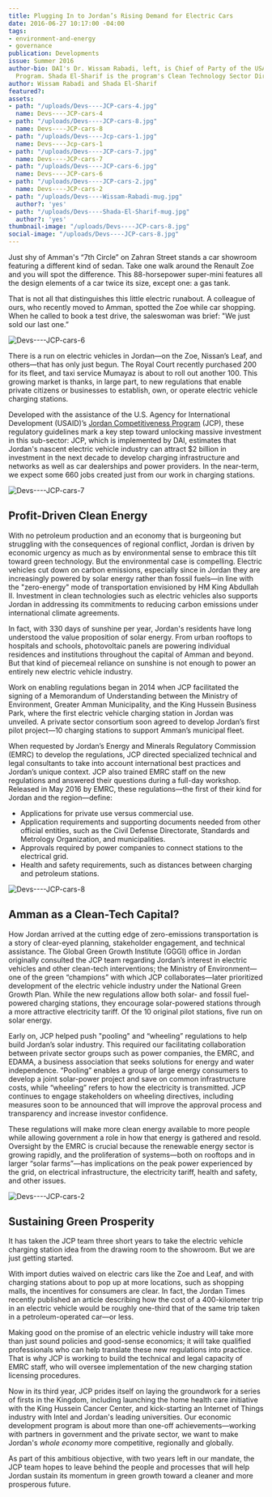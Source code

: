```yaml
---
title: Plugging In to Jordan’s Rising Demand for Electric Cars
date: 2016-06-27 10:17:00 -04:00
tags:
- environment-and-energy
- governance
publication: Developments
issue: Summer 2016
author-bio: DAI's Dr. Wissam Rabadi, left, is Chief of Party of the USAID Jordan Competitiveness
  Program. Shada El-Sharif is the program's Clean Technology Sector Director.
author: Wissam Rabadi and Shada El-Sharif
featured?: 
assets:
- path: "/uploads/Devs----JCP-cars-4.jpg"
  name: Devs----JCP-cars-4
- path: "/uploads/Devs----JCP-cars-8.jpg"
  name: Devs----JCP-cars-8
- path: "/uploads/Devs----Jcp-cars-1.jpg"
  name: Devs----Jcp-cars-1
- path: "/uploads/Devs----JCP-cars-7.jpg"
  name: Devs----JCP-cars-7
- path: "/uploads/Devs----JCP-cars-6.jpg"
  name: Devs----JCP-cars-6
- path: "/uploads/Devs----JCP-cars-2.jpg"
  name: Devs----JCP-cars-2
- path: "/uploads/Devs----Wissam-Rabadi-mug.jpg"
  author?: 'yes'
- path: "/uploads/Devs----Shada-El-Sharif-mug.jpg"
  author?: 'yes'
thumbnail-image: "/uploads/Devs----JCP-cars-8.jpg"
social-image: "/uploads/Devs----JCP-cars-8.jpg"
---
```


Just shy of Amman's “7th Circle” on Zahran Street stands a car showroom featuring a different kind of sedan. Take one walk around the Renault Zoe and you will spot the difference. This 88-horsepower super-mini features all the design elements of a car twice its size, except one: a gas tank.   




That is not all that distinguishes this little electric runabout. A colleague of ours, who recently moved to Amman, spotted the Zoe while car shopping. When he called to book a test drive, the saleswoman was brief: "We just sold our last one.”

![Devs----JCP-cars-6](/uploads/Devs----JCP-cars-6.jpg "At the King Hussein Business Park, where the first electric vehicle charging station in Jordan was unveiled.") 

There is a run on electric vehicles in Jordan—on the Zoe, Nissan’s Leaf, and others—that has only just begun. The Royal Court recently purchased 200 for its fleet, and taxi service Mumayaz is about to roll out another 100. This growing market is thanks, in large part, to new regulations that enable private citizens or businesses to establish, own, or operate electric vehicle charging stations.

Developed with the assistance of the U.S. Agency for International Development (USAID)’s [Jordan Competitiveness Program](http://dai.com/our-work/projects/jordan-competitiveness-program-jcp) (JCP), these regulatory guidelines mark a key step toward unlocking massive investment in this sub-sector: JCP, which is implemented by DAI, estimates that Jordan's nascent electric vehicle industry can attract $2 billion in investment in the next decade to develop charging infrastructure and networks as well as car dealerships and power providers. In the near-term, we expect some 660 jobs created just from our work in charging stations.

![Devs----JCP-cars-7](/uploads/Devs----JCP-cars-7.jpg "Green Job Fair at the Landmark Hotel in 2015 to link companies that work in the green technology sector with professionals and graduates who have relevant skills.") 

## Profit-Driven Clean Energy 

With no petroleum production and an economy that is burgeoning but struggling with the consequences of regional conflict, Jordan is driven by economic urgency as much as by environmental sense to embrace this tilt toward green technology. But the environmental case is compelling. Electric vehicles cut down on carbon emissions, especially since in Jordan they are increasingly powered by solar energy rather than fossil fuels—in line with the "zero-energy" mode of transportation envisioned by HM King Abdullah II. Investment in clean technologies such as electric vehicles also supports Jordan in addressing its commitments to reducing carbon emissions under international climate agreements.

In fact, with 330 days of sunshine per year, Jordan's residents have long understood the value proposition of solar energy. From urban rooftops to hospitals and schools, photovoltaic panels are powering individual residences and institutions throughout the capital of Amman and beyond. But that kind of piecemeal reliance on sunshine is not enough to power an entirely new electric vehicle industry.

Work on enabling regulations began in 2014 when JCP facilitated the signing of a Memorandum of Understanding between the Ministry of Environment, Greater Amman Municipality, and the King Hussein Business Park, where the first electric vehicle charging station in Jordan was unveiled. A private sector consortium soon agreed to develop Jordan’s first pilot project—10 charging stations to support Amman’s municipal fleet.

When requested by Jordan’s Energy and Minerals Regulatory Commission (EMRC) to develop the regulations, JCP directed specialized technical and legal consultants to take into account international best practices and Jordan’s unique context. JCP also trained EMRC staff on the new regulations and answered their questions during a full-day workshop. Released in May 2016 by EMRC, these regulations—the first of their kind for Jordan and the region—define:

* Applications for private use versus commercial use.
* Application requirements and supporting documents needed from other official entities, such as the Civil Defense Directorate, Standards and Metrology Organization, and municipalities.
* Approvals required by power companies to connect stations to the electrical grid.
* Health and safety requirements, such as distances between charging and petroleum stations.

![Devs----JCP-cars-8](/uploads/Devs----JCP-cars-8.jpg "Unveiling Jordan's first electric vehicle charging station in 2014, from left: Dr. Said Al Hallaj, All Cell, private sector; Dr. Fawzi Masad, Amman City Manager at the time; Ahmad Qatarneh, Secretary General of the Ministry of Environment; HE Dr. Taher Shakhshir,  Minister of Environment at the time; Aqel Biltaji, Mayor of Amman; Dr. Moayad Samman, Chairman of the King Hussein Business Pak; and Raouf Dabbas, advisor to the Minister of Environment.") 

## Amman as a Clean-Tech Capital?

How Jordan arrived at the cutting edge of zero-emissions transportation is a story of clear-eyed planning, stakeholder engagement, and technical assistance. The Global Green Growth Institute (GGGI) office in Jordan originally consulted the JCP team regarding Jordan’s interest in electric vehicles and other clean-tech interventions; the Ministry of Environment—one of the green “champions” with which JCP collaborates—later prioritized development of the electric vehicle industry under the National Green Growth Plan. While the new regulations allow both solar- and fossil fuel-powered charging stations, they encourage solar-powered stations through a more attractive electricity tariff. Of the 10 original pilot stations, five run on solar energy.

Early on, JCP helped push "pooling" and “wheeling” regulations to help build Jordan’s solar industry. This required our facilitating collaboration between private sector groups such as power companies, the EMRC, and EDAMA, a business association that seeks solutions for energy and water independence. “Pooling” enables a group of large energy consumers to develop a joint solar-power project and save on common infrastructure costs, while “wheeling” refers to how the electricity is transmitted. JCP continues to engage stakeholders on wheeling directives, including measures soon to be announced that will improve the approval process and transparency and increase investor confidence.

These regulations will make more clean energy available to more people while allowing government a role in how that energy is gathered and resold. Oversight by the EMRC is crucial because the renewable energy sector is growing rapidly, and the proliferation of systems—both on rooftops and in larger “solar farms”—has implications on the peak power experienced by the grid, on electrical infrastructure, the electricity tariff, health and safety, and other issues.

![Devs----JCP-cars-2](/uploads/Devs----JCP-cars-2.jpg "HRH Princess Dina Mired, director of the King Hussein Cancer Foundation, at the launch of the King Hussein Cancer Center's home health care initiative, which was supported by JCP.")  

## Sustaining Green Prosperity

It has taken the JCP team three short years to take the electric vehicle charging station idea from the drawing room to the showroom. But we are just getting started.

With import duties waived on electric cars like the Zoe and Leaf, and with charging stations about to pop up at more locations, such as shopping malls, the incentives for consumers are clear. In fact, the Jordan Times recently published an article describing how the cost of a 400-kilometer trip in an electric vehicle would be roughly one-third that of the same trip taken in a petroleum-operated car—or less.

Making good on the promise of an electric vehicle industry will take more than just sound policies and good-sense economics; it will take qualified professionals who can help translate these new regulations into practice. That is why JCP is working to build the technical and legal capacity of EMRC staff, who will oversee implementation of the new charging station licensing procedures.

Now in its third year, JCP prides itself on laying the groundwork for a series of firsts in the Kingdom, including launching the home health care initiative with the King Hussein Cancer Center, and kick-starting an Internet of Things industry with Intel and Jordan's leading universities. Our economic development program is about more than one-off achievements—working with partners in government and the private sector, we want to make Jordan's *whole economy* more competitive, regionally and globally. 

As part of this ambitious objective, with two years left in our mandate, the JCP team hopes to leave behind the people and processes that will help Jordan sustain its momentum in green growth toward a cleaner and more prosperous future.
